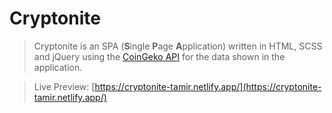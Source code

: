 
# Cryptonite
> Cryptonite is an SPA (**S**ingle **P**age **A**pplication) written in HTML, SCSS and jQuery using the [CoinGeko API](https://www.coingecko.com/en/api) for the data shown in the application.

> Live Preview: [https://cryptonite-tamir.netlify.app/](https://cryptonite-tamir.netlify.app/)
